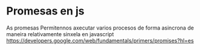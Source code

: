 # Promesas en js
As promesas Permitennos axecutar varios procesos de forma asincrona de maneira relativamente sinxela en javascript
https://developers.google.com/web/fundamentals/primers/promises?hl=es